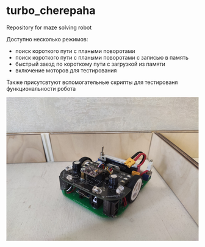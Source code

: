 # turbo_cherepaha
Repository for maze solving robot

Доступно несколько режимов:
- поиск короткого пути с плаными поворотами 
- поиск короткого пути с плаными поворотами с записью в память
- быстрый заезд по короткому пути с загрузкой из памяти
- включение моторов для тестирования

Также присутсвтуют вспомогательные скрипты для тестированя функциональности робота


![alt text](images/turbo_cherepaha.jpeg)

